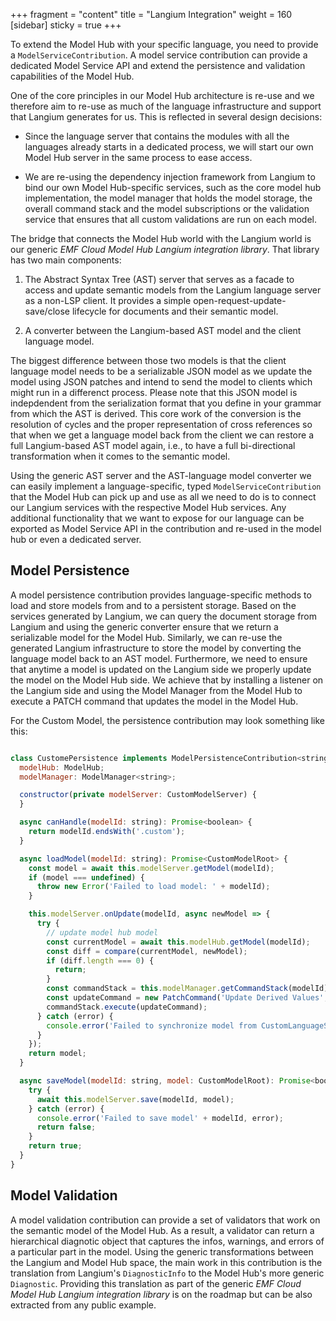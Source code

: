 +++
fragment = "content"
title = "Langium Integration"
weight = 160
[sidebar]
  sticky = true
+++

To extend the Model Hub with your specific language, you need to provide a `ModelServiceContribution`.
A model service contribution can provide a dedicated Model Service API and extend the persistence and validation capabilities of the Model Hub.

One of the core principles in our Model Hub architecture is re-use and we therefore aim to re-use as much of the language infrastructure and support that Langium generates for us.
This is reflected in several design decisions:

- Since the language server that contains the modules with all the languages already starts in a dedicated process, we will start our own Model Hub server in the same process to ease access.

- We are re-using the dependency injection framework from Langium to bind our own Model Hub-specific services, such as the core model hub implementation, the model manager that holds the model storage, the overall command stack and the model subscriptions or the validation service that ensures that all custom validations are run on each model.

The bridge that connects the Model Hub world with the Langium world is our generic _EMF Cloud Model Hub Langium integration library_.
That library has two main components:

1. The Abstract Syntax Tree (AST) server that serves as a facade to access and update semantic models from the Langium language server as a non-LSP client.
It provides a simple open-request-update-save/close lifecycle for documents and their semantic model.

2. A converter between the Langium-based AST model and the client language model.

The biggest difference between those two models is that the client language model needs to be a serializable JSON model as we update the model using JSON patches and intend to send the model to clients which might run in a differenct process.
Please note that this JSON model is indepdendent from the serialization format that you define in your grammar from which the AST is derived.
This core work of the conversion is the resolution of cycles and the proper representation of cross references so that when we get a language model back from the client we can restore a full Langium-based AST model again, i.e., to have a full bi-directional transformation when it comes to the semantic model.

Using the generic AST server and the AST-language model converter we can easily implement a language-specific, typed `ModelServiceContribution` that the Model Hub can pick up and use as all we need to do is to connect our Langium services with the respective Model Hub services.
Any additional functionality that we want to expose for our language can be exported as Model Service API in the contribution and re-used in the model hub or even a dedicated server.

## Model Persistence

A model persistence contribution provides language-specific methods to load and store models from and to a persistent storage.
Based on the services generated by Langium, we can query the document storage from Langium and using the generic converter ensure that we return a serializable model for the Model Hub.
Similarly, we can re-use the generated Langium infrastructure to store the model by converting the language model back to an AST model.
Furthermore, we need to ensure that anytime a model is updated on the Langium side we properly update the model on the Model Hub side.
We achieve that by installing a listener on the Langium side and using the Model Manager from the Model Hub to execute a PATCH command that updates the model in the Model Hub.

For the Custom Model, the persistence contribution may look something like this:

```javascript

class CustomePersistence implements ModelPersistenceContribution<string, CustomModelRoot> {
  modelHub: ModelHub;
  modelManager: ModelManager<string>;

  constructor(private modelServer: CustomModelServer) {
  }

  async canHandle(modelId: string): Promise<boolean> {
    return modelId.endsWith('.custom');
  }

  async loadModel(modelId: string): Promise<CustomModelRoot> {
    const model = await this.modelServer.getModel(modelId);
    if (model === undefined) {
      throw new Error('Failed to load model: ' + modelId);
    }

    this.modelServer.onUpdate(modelId, async newModel => {
      try {
        // update model hub model
        const currentModel = await this.modelHub.getModel(modelId);
        const diff = compare(currentModel, newModel);
        if (diff.length === 0) {
          return;
        }
        const commandStack = this.modelManager.getCommandStack(modelId);
        const updateCommand = new PatchCommand('Update Derived Values', currentModel, diff);
        commandStack.execute(updateCommand);
      } catch (error) {
        console.error('Failed to synchronize model from CustomLanguageService', error);
      }
    });
    return model;
  }

  async saveModel(modelId: string, model: CustomModelRoot): Promise<boolean> {
    try {
      await this.modelServer.save(modelId, model);
    } catch (error) {
      console.error('Failed to save model' + modelId, error);
      return false;
    }
    return true;
  }  
}
```


## Model Validation

A model validation contribution can provide a set of validators that work on the semantic model of the Model Hub.
As a result, a validator can return a hierarchical diagnotic object that captures the infos, warnings, and errors of a particular part in the model.
Using the generic transformations between the Langium and Model Hub space, the main work in this contribution is the translation from Langium's `DiagnosticInfo` to the Model Hub's more generic `Diagnostic`.
Providing this translation as part of the generic _EMF Cloud Model Hub Langium integration library_ is on the roadmap but can be also extracted from any public example.
